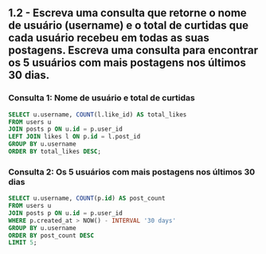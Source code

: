 ## 1.2 - Escreva uma consulta que retorne o nome de usuário (username) e o total de curtidas que cada usuário recebeu em todas as suas postagens. Escreva uma consulta para encontrar os 5 usuários com mais postagens nos últimos 30 dias.

### Consulta 1: Nome de usuário e total de curtidas
```sql
SELECT u.username, COUNT(l.like_id) AS total_likes
FROM users u
JOIN posts p ON u.id = p.user_id
LEFT JOIN likes l ON p.id = l.post_id
GROUP BY u.username
ORDER BY total_likes DESC;
```


### Consulta 2: Os 5 usuários com mais postagens nos últimos 30 dias
```sql
SELECT u.username, COUNT(p.id) AS post_count
FROM users u
JOIN posts p ON u.id = p.user_id
WHERE p.created_at > NOW() - INTERVAL '30 days'
GROUP BY u.username
ORDER BY post_count DESC
LIMIT 5;
```